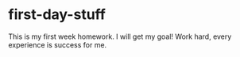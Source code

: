 # first-day-stuff
This is my first week homework. I will get my goal! Work hard, every experience is success for me. 
